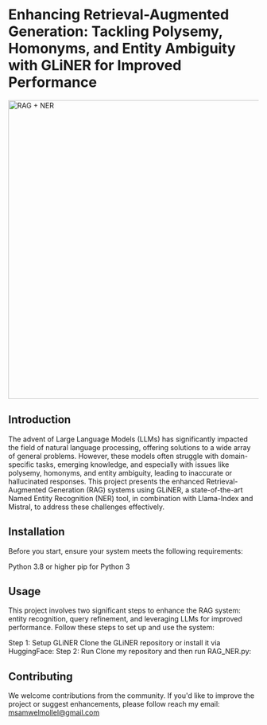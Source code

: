 # Enhancing Retrieval-Augmented Generation: Tackling Polysemy, Homonyms, and Entity Ambiguity with GLiNER for Improved Performance
<img src="info/medium_RAG.jpeg" alt=" RAG + NER" width="600" height="auto">

## Introduction
The advent of Large Language Models (LLMs) has significantly impacted the field of natural language processing, offering solutions to a wide array of general problems. However, these models often struggle with domain-specific tasks, emerging knowledge, and especially with issues like polysemy, homonyms, and entity ambiguity, leading to inaccurate or hallucinated responses. This project presents the enhanced Retrieval-Augmented Generation (RAG) systems using GLiNER, a state-of-the-art Named Entity Recognition (NER) tool, in combination with Llama-Index and Mistral, to address these challenges effectively.

## Installation
Before you start, ensure your system meets the following requirements:

Python 3.8 or higher
pip for Python 3

## Usage
This project involves two significant steps to enhance the RAG system: entity recognition, query refinement, and leveraging LLMs for improved performance. Follow these steps to set up and use the system:

Step 1: Setup GLiNER
Clone the GLiNER repository or install it via HuggingFace:
Step 2: Run 
Clone my repository and then run RAG_NER.py:


## Contributing
We welcome contributions from the community. If you'd like to improve the project or suggest enhancements, please follow reach my email: msamwelmollel@gmail.com


